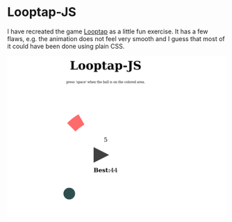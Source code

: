 # Looptap-JS

I have recreated the game [Looptap](https://github.com/vasanthv/looptap) as a little fun exercise. It has a few flaws, e.g. the animation does not feel very smooth and I guess that most of it could have been done using plain CSS.

![](teaser.png)